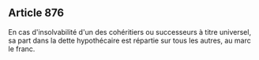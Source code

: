 Article 876
----
En cas d'insolvabilité d'un des cohéritiers ou successeurs à titre universel, sa
part dans la dette hypothécaire est répartie sur tous les autres, au marc le
franc.
